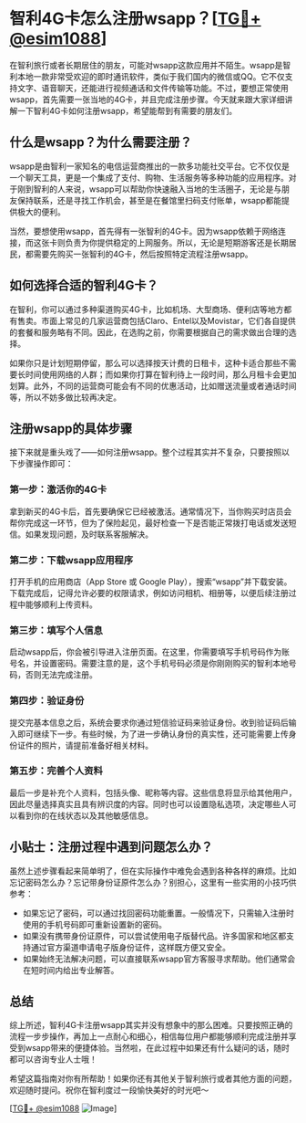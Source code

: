 # 智利4G卡怎么注册wsapp？[[TG💪+ @esim1088](https://t.me/s/esim1088)]

在智利旅行或者长期居住的朋友，可能对wsapp这款应用并不陌生。wsapp是智利本地一款非常受欢迎的即时通讯软件，类似于我们国内的微信或QQ。它不仅支持文字、语音聊天，还能进行视频通话和文件传输等功能。不过，要想正常使用wsapp，首先需要一张当地的4G卡，并且完成注册步骤。今天就来跟大家详细讲解一下智利4G卡如何注册wsapp，希望能帮到有需要的朋友们。

## 什么是wsapp？为什么需要注册？

wsapp是由智利一家知名的电信运营商推出的一款多功能社交平台。它不仅仅是一个聊天工具，更是一个集成了支付、购物、生活服务等多种功能的应用程序。对于刚到智利的人来说，wsapp可以帮助你快速融入当地的生活圈子，无论是与朋友保持联系，还是寻找工作机会，甚至是在餐馆里扫码支付账单，wsapp都能提供极大的便利。

当然，要想使用wsapp，首先得有一张智利的4G卡。因为wsapp依赖于网络连接，而这张卡则负责为你提供稳定的上网服务。所以，无论是短期游客还是长期居民，都需要先购买一张智利的4G卡，然后按照特定流程注册wsapp。

## 如何选择合适的智利4G卡？

在智利，你可以通过多种渠道购买4G卡，比如机场、大型商场、便利店等地方都有售卖。市面上常见的几家运营商包括Claro、Entel以及Movistar，它们各自提供的套餐和服务略有不同。因此，在选购之前，你需要根据自己的需求做出合理的选择。

如果你只是计划短期停留，那么可以选择按天计费的日租卡，这种卡适合那些不需要长时间使用网络的人群；而如果你打算在智利待上一段时间，那么月租卡会更加划算。此外，不同的运营商可能会有不同的优惠活动，比如赠送流量或者通话时间等，所以不妨多做比较再决定。

## 注册wsapp的具体步骤

接下来就是重头戏了——如何注册wsapp。整个过程其实并不复杂，只要按照以下步骤操作即可：

### 第一步：激活你的4G卡

拿到新买的4G卡后，首先要确保它已经被激活。通常情况下，当你购买时店员会帮你完成这一环节，但为了保险起见，最好检查一下是否能正常拨打电话或发送短信。如果发现问题，及时联系客服解决。

### 第二步：下载wsapp应用程序

打开手机的应用商店（App Store 或 Google Play），搜索“wsapp”并下载安装。下载完成后，记得允许必要的权限请求，例如访问相机、相册等，以便后续注册过程中能够顺利上传资料。

### 第三步：填写个人信息

启动wsapp后，你会被引导进入注册页面。在这里，你需要填写手机号码作为账号名，并设置密码。需要注意的是，这个手机号码必须是你刚刚购买的智利本地号码，否则无法完成注册。

### 第四步：验证身份

提交完基本信息之后，系统会要求你通过短信验证码来验证身份。收到验证码后输入即可继续下一步。有些时候，为了进一步确认身份的真实性，还可能需要上传身份证件的照片，请提前准备好相关材料。

### 第五步：完善个人资料

最后一步是补充个人资料，包括头像、昵称等内容。这些信息将显示给其他用户，因此尽量选择真实且具有辨识度的内容。同时也可以设置隐私选项，决定哪些人可以看到你的在线状态以及其他敏感信息。

## 小贴士：注册过程中遇到问题怎么办？

虽然上述步骤看起来简单明了，但在实际操作中难免会遇到各种各样的麻烦。比如忘记密码怎么办？忘记带身份证原件怎么办？别担心，这里有一些实用的小技巧供参考：

- 如果忘记了密码，可以通过找回密码功能重置。一般情况下，只需输入注册时使用的手机号码即可重新设置新的密码。
- 如果没有携带身份证原件，可以尝试使用电子版替代品。许多国家和地区都支持通过官方渠道申请电子版身份证件，这样既方便又安全。
- 如果始终无法解决问题，可以直接联系wsapp官方客服寻求帮助。他们通常会在短时间内给出专业解答。

## 总结

综上所述，智利4G卡注册wsapp其实并没有想象中的那么困难。只要按照正确的流程一步步操作，再加上一点耐心和细心，相信每位用户都能够顺利完成注册并享受到wsapp带来的便捷体验。当然啦，在此过程中如果还有什么疑问的话，随时都可以咨询专业人士哦！

希望这篇指南对你有所帮助！如果你还有其他关于智利旅行或者其他方面的问题，欢迎随时提问。祝你在智利度过一段愉快美好的时光吧～

[[TG💪+ @esim1088](https://t.me/s/esim1088) ![Image](https://i.postimg.cc/4NQfJmqS/Snipaste-2025-05-13-00-14-12.png)]